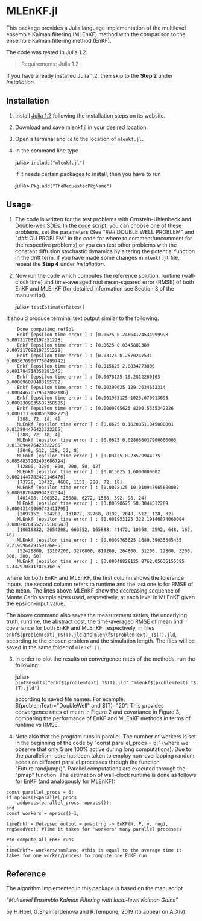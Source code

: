 # MLEnKF.jl #

This package provides a Julia language implementation of the multilevel ensemble Kalman filtering (MLEnKF) method with the comparison to the ensemble Kalman filtering method (EnKF). 

The code was tested in Julia 1.2.

> Requirements: Julia 1.2

If you have already installed Julia 1.2, then skip to the **Step 2** under *Installation*. 


## Installation

1. Install [Julia 1.2](https://julialang.org/downloads/) following the installation steps on its website. 
2. Download and save [mlenkf.jl](https://github.com/GaukharSH/mlenkf) in your desired location.
3. Open a terminal and `cd` to the location of `mlenkf.jl`.
4. In the command line type 

    **julia>** `include("mlenkf.jl")`
    
    If it needs certain packages to install, then you have to run
    
    **julia>** `Pkg.add("TheRequestedPkgName")`


## Usage

1. The code is written for the test problems with Ornstein-Uhlenbeck and Double-well SDEs. In the code script, you can choose one of these problems, set the parameters (See "### DOUBLE WELL PROBLEM" and "### OU PROBLEM" in the code for where to comment/uncomment for the respective problems) or you can test other problems with the  constant diffusion stochastic dynamics by altering the potential function in the drift term. If you have made some changes in `mlenkf.jl` file, repeat the **Step 4** under *Installation*.
2. Now run the code which computes the reference solution, runtime (wall-clock time) and time-averaged root mean-squared error (RMSE) of both EnKF and MLEnKF (for detailed information see Section 3 of the manuscript).

    **julia>** `testEstimatorRates()`
    
It should produce terminal text output similar to the following:
    
 ```
     Done computing refSol
     Enkf [epsilon time error ] : [0.0625 0.24664124534999998 0.007217082197351228]
     Enkf [epsilon time error ] : [0.0625 0.0345881389 0.007217082197351228]
     Enkf [epsilon time error ] : [0.03125 0.2570247531 0.0036709007780499742]
     Enkf [epsilon time error ] : [0.015625 2.0834773806 0.001794714358291246]
     Enkf [epsilon time error ] : [0.0078125 16.2812260163 0.000896078483155702]
     Enkf [epsilon time error ] : [0.00390625 129.2634632314 0.00044670579542082186]
     Enkf [epsilon time error ] : [0.001953125 1023.670913695 0.0002309035587358585]
     Enkf [epsilon time error ] : [0.0009765625 8200.5335342226 0.00011339808662888725]
     [288, 72, 18, 4]
     MLEnkf [epsilon time error ] : [0.0625 0.16208511045000001 0.013894476423322265]
     [288, 72, 18, 4]
     MLEnkf [epsilon time error ] : [0.0625 0.028666037900000003 0.013894476423322265]
     [2048, 512, 128, 32, 8]
     MLEnkf [epsilon time error ] : [0.03125 0.23579944275 0.0054837202493686794]
     [12800, 3200, 800, 200, 50, 12]
     MLEnkf [epsilon time error ] : [0.015625 1.6000000002 0.0021447782422146476] 
     [73728, 18432, 4608, 1152, 288, 72, 18]
     MLEnkf [epsilon time error ] : [0.0078125 10.010947965600002 0.0009870749904232344]
     [401408, 100352, 25088, 6272, 1568, 392, 98, 24]
     MLEnkf [epsilon time error ] : [0.00390625 58.3044512289 0.00043149069742411795]
     [2097152, 524288, 131072, 32768, 8192, 2048, 512, 128, 32]
     MLEnkf [epsilon time error ] : [0.001953125 322.19146874060004 0.00020264552725186543]
     [10616832, 2654208, 663552, 165888, 41472, 10368, 2592, 648, 162, 40]
     MLEnkf [epsilon time error ] : [0.0009765625 1689.39035685455 9.219596479159126e-5]
     [52428800, 13107200, 3276800, 819200, 204800, 51200, 12800, 3200, 800, 200, 50]
     MLEnkf [epsilon time error ] : [0.00048828125 8762.05635155385 4.332970311781636e-5]   
```
    
where for both EnKF and MLEnKF, the first column shows the tolerance inputs, the     second column refers to runtime and the last one is for RMSE of the mean. The       lines above MLEnKF show the decreasing sequence of Monte Carlo sample sizes    used, respevtively, at each level in MLEnKF given the epsilon-input value. 
    
The above command also saves the measurement series, the underlying truth, runtime, the abstract cost, the time-averaged RMSE of mean and covariance for both EnKF and MLEnKF, respectively, in files `enkf$(problemText)_T$(T).jld`  and `mlenkf$(problemText)_T$(T).jld`, according to the chosen problem and the simulation length. The files will be saved in the same folder of `mlenkf.jl`.
   
3.  In order to plot the results on convergence rates of the methods, run the following:
 
    **julia>** `plotResults("enkf$(problemText)_T$(T).jld","mlenkf$(problemText)_T$(T).jld")`
    
    according to saved file names. For example, $(problemText)="DoubleWell" and $(T)="20". This provides convergence rates of mean in Figure 2 and covariance in Figure 3, comparing the performance of EnKF and MLEnKF methods in terms of runtime vs RMSE. 

4. Note also that the program runs in parallel. The number of workers is set in the beginning of the code by "const parallel_procs = 6;" (where we observe that only 5 are 100% active during long computations). Due to the parallelism, care has been taken to employ non-overlapping random seeds on different parallel processes through the function "Future.randjump()". Parallel computations are executed through the "pmap" function. The estimation of wall-clock runtime is done as follows for EnKF (and analogously for MLEnKF):

```
const parallel_procs = 6;
if nprocs()<parallel_procs
    addprocs(parallel_procs -nprocs());
end
const workers = nprocs()-1;
...
timeEnkf = @elapsed output = pmap(rng -> EnKF(N, P, y, rng), rngSeedVec); #Time it takes for 'workers' many parallel processes 
																		  #to compute all EnKF runs
...
timeEnkf*= workers/numRuns; #this is equal to the average time it takes for one worker/process to compute one EnKF run
```

## Reference

The algorithm implemented in this package is based on the manuscript 

*"Multilevel Ensemble Kalman Filtering with local-level Kalman Gains"*

by H.Hoel, G.Shaimerdenova and R.Tempone, 2019 (to appear on ArXiv).
